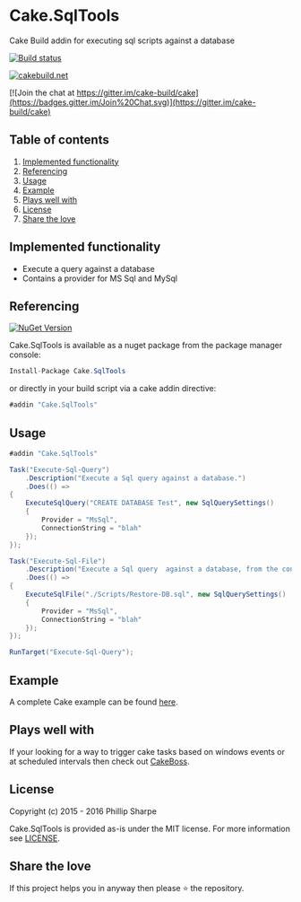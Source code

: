 # Cake.SqlTools
Cake Build addin for executing sql scripts against a database

[![Build status](https://ci.appveyor.com/api/projects/status/l726ygqbcja9emgb?svg=true)](https://ci.appveyor.com/project/SharpeRAD/cake-sqltools)

[![cakebuild.net](https://img.shields.io/badge/WWW-cakebuild.net-blue.svg)](http://cakebuild.net/)

[![Join the chat at https://gitter.im/cake-build/cake](https://badges.gitter.im/Join%20Chat.svg)](https://gitter.im/cake-build/cake)



## Table of contents

1. [Implemented functionality](https://github.com/SharpeRAD/Cake.SqlTools#implemented-functionality)
2. [Referencing](https://github.com/SharpeRAD/Cake.SqlTools#referencing)
3. [Usage](https://github.com/SharpeRAD/Cake.SqlTools#usage)
4. [Example](https://github.com/SharpeRAD/Cake.SqlTools#example)
5. [Plays well with](https://github.com/SharpeRAD/Cake.SqlTools#plays-well-with)
6. [License](https://github.com/SharpeRAD/Cake.SqlTools#license)
7. [Share the love](https://github.com/SharpeRAD/Cake.SqlTools#share-the-love)



## Implemented functionality

* Execute a query against a database
* Contains a provider for MS Sql and MySql



## Referencing

[![NuGet Version](http://img.shields.io/nuget/v/Cake.SqlTools.svg?style=flat)](https://www.nuget.org/packages/Cake.SqlTools/)

Cake.SqlTools is available as a nuget package from the package manager console:

```csharp
Install-Package Cake.SqlTools
```

or directly in your build script via a cake addin directive:

```csharp
#addin "Cake.SqlTools"
```



## Usage

```csharp
#addin "Cake.SqlTools"

Task("Execute-Sql-Query")
    .Description("Execute a Sql query against a database.")
    .Does(() =>
{
    ExecuteSqlQuery("CREATE DATABASE Test", new SqlQuerySettings()
    {
        Provider = "MsSql",
        ConnectionString = "blah"
    });
});

Task("Execute-Sql-File")
    .Description("Execute a Sql query  against a database, from the contents of a file.")
    .Does(() =>
{
    ExecuteSqlFile("./Scripts/Restore-DB.sql", new SqlQuerySettings()
    {
        Provider = "MsSql",
        ConnectionString = "blah"
    });
});

RunTarget("Execute-Sql-Query");
```



## Example

A complete Cake example can be found [here](https://github.com/SharpeRAD/Cake.SqlTools/blob/master/test/build.cake).



## Plays well with

If your looking for a way to trigger cake tasks based on windows events or at scheduled intervals then check out [CakeBoss](https://github.com/SharpeRAD/CakeBoss).



## License

Copyright (c) 2015 - 2016 Phillip Sharpe

Cake.SqlTools is provided as-is under the MIT license. For more information see [LICENSE](https://github.com/SharpeRAD/Cake.SqlTools/blob/master/LICENSE).



## Share the love

If this project helps you in anyway then please :star: the repository.